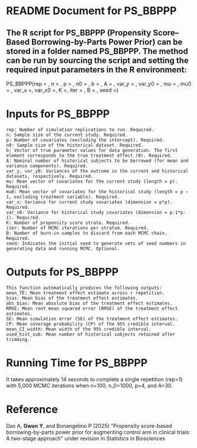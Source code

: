 # README Document for PS_BBPPP

## The R script for PS_BBPPP (Propensity Score–Based Borrowing-by-Parts Power Prior) can be stored in a folder named PS_BBPPP. The method can be run by sourcing the script and setting the required input parameters in the R environment:
PS_BBPPP(rep = , n = , p = , n0 = , b = , A = , var_y = , var_y0 = , mu = , mu0 = , var_x =, var_x0 =, K =, iter = , B = , seed =)

# Inputs for PS_BBPPP
	rep: Number of simulation replications to run. Required.
	n: Sample size of the current study. Required.
	p: Number of covariates (excluding the intercept). Required.
	n0: Sample size of the historical dataset. Required.
	b: Vector of true parameter values for data generation. The first element corresponds to the true treatment effect (θ). Required.
	A: Nominal number of historical subjects to be borrowed (for mean and variance components). Required.
	var_y, var_y0: Variances of the outcome in the current and historical datasets, respectively. Required.
	mu: Mean vector of covariates for the current study (length = p). Required.
	mu0: Mean vector of covariates for the historical study (length = p − 1, excluding treatment variable). Required.
	var_x: Variance for current study covariates (dimension = p*p). Required.
	var_x0: Variance for historical study covariates (dimension = p-1*p-1). Required.
	K: Number of propensity score strata. Required.
	iter: Number of MCMC iterations per stratum. Required.
	B: Number of burn-in samples to discard from each MCMC chain. Required.
	seed: Indicates the initial seed to generate sets of seed numbers in generating data and running MCMC. Optional.

# Outputs for PS_BBPPP
	This function automatically produces the following outputs: 
	mean_TE: Mean treatment effect estimate across r repetition.
	bias: Mean bias of the treatment effect estimates.
	abs_bias: Mean absolute bias of the treatment effect estimates.
	RMSE: Mean root mean squared error (RMSE) of the treatment effect estimates.
	SE: Mean simulation error (SE) of the treatment effect estimates.
	CP: Mean coverage probability (CP) of the 95% credible interval.
	mean_CI_width: Mean width of the 95% credible interval.
	used_hist_sub: Mean number of historical subjects retained after trimming.

# Running Time for PS_BBPPP
It takes approximately 14 seconds to complete a single repetition (rep=1) with 5,000 MCMC iterations when n=100, n_0=1000, p=4, and A=30.

# Reference
Das A, **Gwon Y**, and Bonangelino P (2025) "Propensity score-based borrowing-by-parts power prior for augmenting control arm in clinical trials: A two-stage approach" under revision in Statistics in Biosciences
